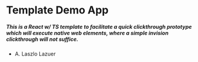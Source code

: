 # Template Demo App

##### This is a React w/ TS template to facilitate a quick clickthrough prototype which will execute native web elements, where a simple invision clickthrough will not suffice.

- A. Laszlo Lazuer